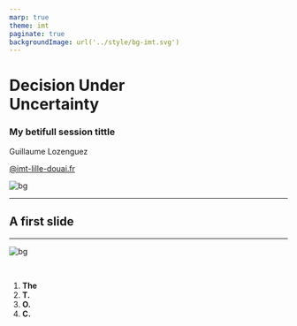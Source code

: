 ```yaml
---
marp: true
theme: imt
paginate: true
backgroundImage: url('../style/bg-imt.svg')
---
```


# Decision Under<br />Uncertainty

### My betifull session tittle

Guillaume Lozenguez

[@imt-lille-douai.fr](mailto:guillaume.lozenguez@imt-lille-douai.fr)

![bg](../style/bg-tittle.svg)

---

## A first slide


---

![bg](../style/bg-toc.svg)

<br/>

1. **The**
2. **T.**
3. **O.**
4. **C.**
